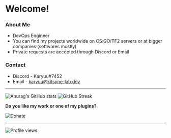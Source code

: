# Welcome!

### About Me

* DevOps Engineer
* You can find my projects worldwide on CS:GO/TF2 servers or at bigger companies (softwares mostly)
* Private requests are accepted through Discord or Email

### Contact

* Discord - Karyuu#7452
* Email - karyuu@kitsune-lab.dev

---

![Anurag's GitHub stats](https://github-readme-stats.vercel.app/api?username=K4ryuu&show_icons=true&theme=radical) ![GitHub Streak](https://github-readme-streak-stats.herokuapp.com?user=K4ryuu&show_icons=true&theme=radical)

**Do you like my work or one of my plugins?**

[![Donate](https://www.paypalobjects.com/en_US/i/btn/btn_donate_SM.gif)](https://www.paypal.me/sples1 "Donate")

---

![Profile views](https://gpvc.arturio.dev/K4ryuu)
